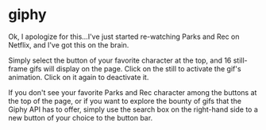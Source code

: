 # giphy
Ok, I apologize for this...I've just started re-watching Parks and Rec on Netflix, and I've got this on the brain.

Simply select the button of your favorite character at the top, and 16 still-frame gifs will display on the page. Click on the still to activate the gif's animation. Click on it again to deactivate it.

If you don't see your favorite Parks and Rec character among the buttons at the top of the page, or if you want to explore the bounty of gifs that the Giphy API has to offer, simply use the search box on the right-hand side to a new button of your choice to the button bar.
